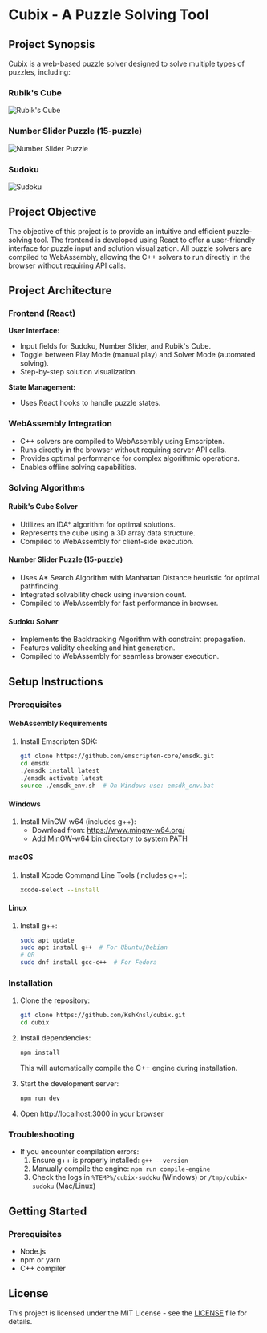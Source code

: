 # Cubix - A Puzzle Solving Tool

## Project Synopsis
Cubix is a web-based puzzle solver designed to solve multiple types of puzzles, including:

### Rubik's Cube  
![Rubik's Cube](https://github.com/user-attachments/assets/6b4dc7f8-e67e-436e-95f9-209884150401)

### Number Slider Puzzle (15-puzzle)  
![Number Slider Puzzle](https://github.com/user-attachments/assets/401cb300-37a9-44b8-9d69-c01c75993ac0)

### Sudoku  
![Sudoku](https://github.com/user-attachments/assets/5f188c5d-d713-4a61-8473-c0bbf58d9973)

## Project Objective
The objective of this project is to provide an intuitive and efficient puzzle-solving tool. The frontend is developed using React to offer a user-friendly interface for puzzle input and solution visualization. All puzzle solvers are compiled to WebAssembly, allowing the C++ solvers to run directly in the browser without requiring API calls.

## Project Architecture

### Frontend (React)
**User Interface:**
- Input fields for Sudoku, Number Slider, and Rubik's Cube.
- Toggle between Play Mode (manual play) and Solver Mode (automated solving).
- Step-by-step solution visualization.

**State Management:**
- Uses React hooks to handle puzzle states.

### WebAssembly Integration
- C++ solvers are compiled to WebAssembly using Emscripten.
- Runs directly in the browser without requiring server API calls.
- Provides optimal performance for complex algorithmic operations.
- Enables offline solving capabilities.

### Solving Algorithms

#### Rubik's Cube Solver
- Utilizes an IDA* algorithm for optimal solutions.
- Represents the cube using a 3D array data structure.
- Compiled to WebAssembly for client-side execution.

#### Number Slider Puzzle (15-puzzle)
- Uses A* Search Algorithm with Manhattan Distance heuristic for optimal pathfinding.
- Integrated solvability check using inversion count.
- Compiled to WebAssembly for fast performance in browser.

#### Sudoku Solver
- Implements the Backtracking Algorithm with constraint propagation.
- Features validity checking and hint generation.
- Compiled to WebAssembly for seamless browser execution.

## Setup Instructions

### Prerequisites

#### WebAssembly Requirements
1. Install Emscripten SDK:
   ```bash
   git clone https://github.com/emscripten-core/emsdk.git
   cd emsdk
   ./emsdk install latest
   ./emsdk activate latest
   source ./emsdk_env.sh  # On Windows use: emsdk_env.bat
   ```

#### Windows
1. Install MinGW-w64 (includes g++):
   - Download from: https://www.mingw-w64.org/
   - Add MinGW-w64 bin directory to system PATH

#### macOS
1. Install Xcode Command Line Tools (includes g++):
   ```bash
   xcode-select --install
   ```

#### Linux
1. Install g++:
   ```bash
   sudo apt update
   sudo apt install g++  # For Ubuntu/Debian
   # OR
   sudo dnf install gcc-c++  # For Fedora
   ```

### Installation
1. Clone the repository:
   ```bash
   git clone https://github.com/KshKnsl/cubix.git
   cd cubix
   ```

2. Install dependencies:
   ```bash
   npm install
   ```
   This will automatically compile the C++ engine during installation.

3. Start the development server:
   ```bash
   npm run dev
   ```

4. Open http://localhost:3000 in your browser

### Troubleshooting
- If you encounter compilation errors:
  1. Ensure g++ is properly installed: `g++ --version`
  2. Manually compile the engine: `npm run compile-engine`
  3. Check the logs in `%TEMP%/cubix-sudoku` (Windows) or `/tmp/cubix-sudoku` (Mac/Linux)

## Getting Started

### Prerequisites
- Node.js
- npm or yarn
- C++ compiler

## License
This project is licensed under the MIT License - see the [LICENSE](LICENSE) file for details.
